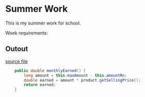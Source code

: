 # Summer Work

This is my summer work for school.

Woek requirements:



## Outout
[source file](summer_work2020/summer_work/src/summer_work/TestStore.java)
```java
	public double monthlyEarned() {
		long amount = this.maxAmount - this.amountRn;
		double earned = amount * product.getSellingPrice();
		return earned;
	}
```

